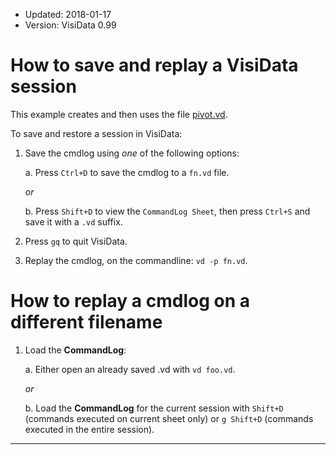 - Updated: 2018-01-17
- Version: VisiData 0.99

# How to save and replay a VisiData session

This example creates and then uses the file [pivot.vd](https://raw.githubusercontent.com/saulpw/visidata/stable/tests/pivot.vd).

<section id="hero">
    <asciinema-player id="player" poster="npt:0:41" rows=27 src="../casts/save-restore.cast"></asciinema-player>
    <script type="text/javascript" src="/asciinema-player.js"></script>
</section>

To save and restore a session in VisiData:

1. Save the cmdlog using *one* of the following options:

    a. Press `Ctrl+D` to save the cmdlog to a `fn.vd` file.

    *or*

    b. Press `Shift+D` to view the `CommandLog Sheet`, then press `Ctrl+S` and save it with a `.vd` suffix.

2. Press `gq` to quit VisiData.
3. Replay the cmdlog, on the commandline: `vd -p fn.vd`.

# How to replay a cmdlog on a different filename

1. Load the **CommandLog**:

    a. Either open an already saved .vd with `vd foo.vd`.

    *or*

    b. Load the **CommandLog** for the current session with `Shift+D` (commands executed on current sheet only) or `g Shift+D` (commands executed in the entire session).



---

